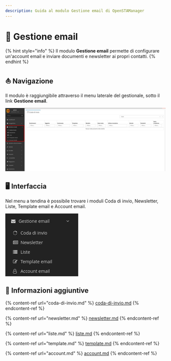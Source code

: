 ```yaml
---
description: Guida al modulo Gestione email di OpenSTAManager
---
```


# 📧 Gestione email

{% hint style="info" %}
Il modulo **Gestione email** permette di configurare un'account email e inviare documenti e newsletter ai propri contatti.
{% endhint %}

## ⛵ Navigazione

Il modulo è raggiungibile attraverso il menu laterale del gestionale, sotto il link **Gestione email**.

![](<../../.gitbook/assets/image (31) (1) (1).png>)

## 🖥️  Interfaccia

Nel menu a tendina è possibile trovare i moduli Coda di invio, Newsletter, Liste, Template email e Account email.

![](<../../.gitbook/assets/image (56) (1).png>)

## 🔽 Informazioni aggiuntive

{% content-ref url="coda-di-invio.md" %}
[coda-di-invio.md](coda-di-invio.md)
{% endcontent-ref %}

{% content-ref url="newsletter.md" %}
[newsletter.md](newsletter.md)
{% endcontent-ref %}

{% content-ref url="liste.md" %}
[liste.md](liste.md)
{% endcontent-ref %}

{% content-ref url="template.md" %}
[template.md](template.md)
{% endcontent-ref %}

{% content-ref url="account.md" %}
[account.md](account.md)
{% endcontent-ref %}
